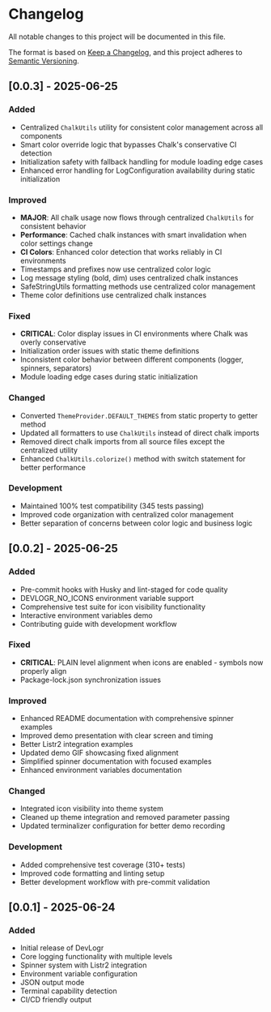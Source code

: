 # Changelog

All notable changes to this project will be documented in this file.

The format is based on [Keep a Changelog](https://keepachangelog.com/en/1.0.0/),
and this project adheres to [Semantic Versioning](https://semver.org/spec/v2.0.0.html).

## [0.0.3] - 2025-06-25

### Added

- Centralized `ChalkUtils` utility for consistent color management across all components
- Smart color override logic that bypasses Chalk's conservative CI detection
- Initialization safety with fallback handling for module loading edge cases
- Enhanced error handling for LogConfiguration availability during static initialization

### Improved

- **MAJOR**: All chalk usage now flows through centralized `ChalkUtils` for consistent behavior
- **Performance**: Cached chalk instances with smart invalidation when color settings change
- **CI Colors**: Enhanced color detection that works reliably in CI environments
- Timestamps and prefixes now use centralized color logic
- Log message styling (bold, dim) uses centralized chalk instances
- SafeStringUtils formatting methods use centralized color management
- Theme color definitions use centralized chalk instances

### Fixed

- **CRITICAL**: Color display issues in CI environments where Chalk was overly conservative
- Initialization order issues with static theme definitions
- Inconsistent color behavior between different components (logger, spinners, separators)
- Module loading edge cases during static initialization

### Changed

- Converted `ThemeProvider.DEFAULT_THEMES` from static property to getter method
- Updated all formatters to use `ChalkUtils` instead of direct chalk imports
- Removed direct chalk imports from all source files except the centralized utility
- Enhanced `ChalkUtils.colorize()` method with switch statement for better performance

### Development

- Maintained 100% test compatibility (345 tests passing)
- Improved code organization with centralized color management
- Better separation of concerns between color logic and business logic

## [0.0.2] - 2025-06-25

### Added

- Pre-commit hooks with Husky and lint-staged for code quality
- DEVLOGR_NO_ICONS environment variable support
- Comprehensive test suite for icon visibility functionality
- Interactive environment variables demo
- Contributing guide with development workflow

### Fixed

- **CRITICAL**: PLAIN level alignment when icons are enabled - symbols now properly align
- Package-lock.json synchronization issues

### Improved

- Enhanced README documentation with comprehensive spinner examples
- Improved demo presentation with clear screen and timing
- Better Listr2 integration examples
- Updated demo GIF showcasing fixed alignment
- Simplified spinner documentation with focused examples
- Enhanced environment variables documentation

### Changed

- Integrated icon visibility into theme system
- Cleaned up theme integration and removed parameter passing
- Updated terminalizer configuration for better demo recording

### Development

- Added comprehensive test coverage (310+ tests)
- Improved code formatting and linting setup
- Better development workflow with pre-commit validation

## [0.0.1] - 2025-06-24

### Added

- Initial release of DevLogr
- Core logging functionality with multiple levels
- Spinner system with Listr2 integration
- Environment variable configuration
- JSON output mode
- Terminal capability detection
- CI/CD friendly output
 